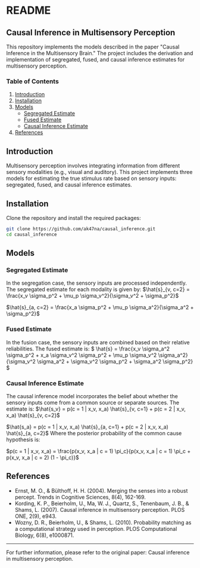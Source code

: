 # README

## Causal Inference in Multisensory Perception

This repository implements the models described in the paper "Causal Inference in the Multisensory Brain." The project includes the derivation and implementation of segregated, fused, and causal inference estimates for multisensory perception.

### Table of Contents
1. [Introduction](#introduction)
2. [Installation](#installation)
3. [Models](#models)
    - [Segregated Estimate](#segregated-estimate)
    - [Fused Estimate](#fused-estimate)
    - [Causal Inference Estimate](#causal-inference-estimate)
4. [References](#references)

## Introduction
Multisensory perception involves integrating information from different sensory modalities (e.g., visual and auditory). This project implements three models for estimating the true stimulus rate based on sensory inputs: segregated, fused, and causal inference estimates.

## Installation
Clone the repository and install the required packages:
```bash
git clone https://github.com/ak47na/causal_inference.git
cd causal_inference
```

## Models

### Segregated Estimate
In the segregation case, the sensory inputs are processed independently. The segregated estimate for each modality is given by:
$\hat{s}_{v, c=2} = \frac{x_v \sigma_p^2 + \mu_p \sigma_v^2}{\sigma_v^2 + \sigma_p^2}$

$\hat{s}_{a, c=2} = \frac{x_a \sigma_p^2 + \mu_p \sigma_a^2}{\sigma_a^2 + \sigma_p^2}$

### Fused Estimate
In the fusion case, the sensory inputs are combined based on their relative reliabilities. The fused estimate is:
$
\hat{s} = \frac{x_v \sigma_a^2 \sigma_p^2 + x_a \sigma_v^2 \sigma_p^2 + \mu_p \sigma_v^2 \sigma_a^2}{\sigma_v^2 \sigma_a^2 + \sigma_v^2 \sigma_p^2 + \sigma_a^2 \sigma_p^2}
$

### Causal Inference Estimate
The causal inference model incorporates the belief about whether the sensory inputs come from a common source or separate sources. The estimate is:
$\hat{s_v} = p(c = 1 | x_v, x_a) \hat{s}_{v, c=1} + p(c = 2 | x_v, x_a) \hat{s}_{v, c=2}$

$\hat{s_a} = p(c = 1 | x_v, x_a) \hat{s}_{a, c=1} + p(c = 2 | x_v, x_a) \hat{s}_{a, c=2}$
Where the posterior probability of the common cause hypothesis is:

$p(c = 1 | x_v, x_a) = \frac{p(x_v, x_a | c = 1) \pi_c}{p(x_v, x_a | c = 1) \pi_c + p(x_v, x_a | c = 2) (1 - \pi_c)}$


## References
- Ernst, M. O., & Bülthoff, H. H. (2004). Merging the senses into a robust percept. Trends in Cognitive Sciences, 8(4), 162-169.
- Kording, K. P., Beierholm, U., Ma, W. J., Quartz, S., Tenenbaum, J. B., & Shams, L. (2007). Causal inference in multisensory perception. PLOS ONE, 2(9), e943.
- Wozny, D. R., Beierholm, U., & Shams, L. (2010). Probability matching as a computational strategy used in perception. PLOS Computational Biology, 6(8), e1000871.

---

For further information, please refer to the original paper: Causal inference in multisensory perception.